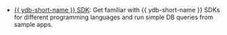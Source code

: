 * [{{ ydb-short-name }} SDK](../../sdk.md): Get familiar with {{ ydb-short-name }} SDKs for different programming languages and run simple DB queries from sample apps.
